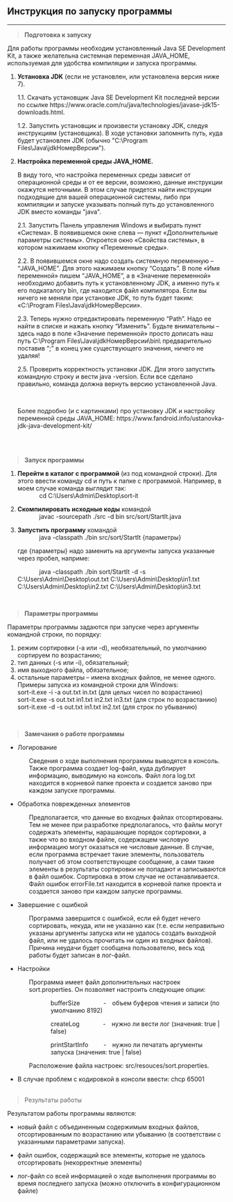 <h2>Инструкция по запуску программы</h2> 

***

>**Подготовка к запуску**<br>

Для работы программы необходим установленный Java SE Development Kit, а также желательна системная переменная JAVA_HOME, используемая для удобства компиляции и запуска программы.


1. **Установка JDK** (если не установлен, или установлена версия ниже 7).<br>
   <p>1.1. Скачать установщик Java SE Development Kit последней версии по ссылке https://www.oracle.com/ru/java/technologies/javase-jdk15-downloads.html. </p>
   <p>1.2. Запустить установщик и произвести установку JDK, следуя инструкциям (установщика). В ходе установки запомнить путь, куда будет установлен JDK (обычно "C:\Program Files\Java\jdkНомерВерсии").</p>


2. **Настройка переменной среды JAVA_HOME.** <br>
   <p>В виду того, что настройка переменных среды зависит от операционной среды и от ее версии, возможно, данные инструкции окажутся неточными. В этом случае придется найти инструкции подходящие для вашей операционной системы, либо при компиляции и запуске указывать полный путь до установленного JDK вместо команды "java".</p>

   <p>2.1. Запустить Панель управления Windows и выбирать пункт «Система». В появившемся окне слева — пункт «Дополнительные параметры системы». Откроется окно «Свойства системы», в котором нажимаем кнопку «Переменные среды». <br>
   <p>2.2. В появившемся окне надо создать системную переменную – “JAVA_HOME”.  Для этого нажимаем кнопку “Создать”. В поле «Имя переменной» пишем “JAVA_HOME”, а в «Значение переменной» необходимо добавить путь к установленному JDK, а именно путь к его подкаталогу bin, где находится файл компилятора. Если вы ничего не меняли при установке JDK, то путь будет таким: «C:\Program Files\Java\jdkНомерВерсии». </p>
   <p>2.3. Теперь нужно отредактировать переменную “Path”. Надо ее найти в списке и нажать кнопку “Изменить”. Будьте внимательны – здесь надо в поле «Значение переменной» просто дописать наш путь C:\Program Files\Java\jdkНомерВерсии\bin\ предварительно поставив “;” в конец уже существующего значения, ничего не удаляя! </p>
   <p>2.5. Проверить корректность установки JDK. Для этого запустить командную строку и вести java -version. Если все сделано правильно, команда должна вернуть версию установленной Java. </p>
   <br>
   <p>Более подробно (и с картинками) про установку JDK и настройку переменной среды JAVA_HOME: https://www.fandroid.info/ustanovka-jdk-java-development-kit/ </p>
   <br> <br>

> **Запуск программы**

1. **Перейти в каталог с программой** (из под командной строки). Для этого ввести команду cd и путь к папке с программой. Например, в моем случае команда выглядит так:<br>
   <span style="margin-left: 50px;"> cd C:\Users\Admin\Desktop\sort-it </span>
2. **Скомпилировать исходные коды** командой <br> 
   <span style="margin-left: 50px;"> javac -sourcepath ./src -d bin src/sort/StartIt.java </span>
3. **Запустить программу** командой<br>
   <span style="margin-left: 50px;"> java -classpath ./bin src/sort/StartIt {параметры} </span>
   
   где {параметры} надо заменить на аргументы запуска указанные через пробел, наприме:

   <span style="margin-left: 50px;"> java -classpath ./bin sort/StartIt -d -s C:\Users\Admin\Desktop\out.txt C:\Users\Admin\Desktop\in1.txt C:\Users\Admin\Desktop\in2.txt C:\Users\Admin\Desktop\in3.txt </span>
<br>   

> **Параметры программы**

Параметры программы задаются при запуске через аргументы командной строки, по порядку:
1. режим сортировки (-a или -d), необязательный, по умолчанию сортируем по возрастанию;
2. тип данных (-s или -i), обязательный;
3. имя выходного файла, обязательное;
4. остальные параметры – имена входных файлов, не менее одного.<br>
   Примеры запуска из командной строки для Windows:<br>
   sort-it.exe -i -a out.txt in.txt (для целых чисел по возрастанию)<br>
   sort-it.exe -s out.txt in1.txt in2.txt in3.txt (для строк по возрастанию)<br>
   sort-it.exe -d -s out.txt in1.txt in2.txt (для строк по убыванию)

<br>   

> **Замечания о работе программы**

* Логирование

<p style="margin-left: 50px;">Сведения о ходе выполнения программы выводятся в консоль. Также программа создает log-файл, 
куда дублирует информацию, выводимую на консоль. Файл лога log.txt находится в корневой папке проекта и 
создается заново при каждом запуске программы.</p>

* Обработка поврежденных элементов

<p style="margin-left: 50px;"> Предполагается, что данные во входных файлах отсортированы. Тем не менее
при разработке предполагалось, что файлы могут содержать элементы, нарашающие порядок сортировки, а также
что во входном файле, содержащем числовую информацию могут оказаться не числовые данные. В случае, если
программа встречает такие элементы, пользователь получает об этом соответствующее сообщение, а сами такие
элементы в результаты сортировки не попадают и записываются в файл ошибок. Сортировка в этом случае не
останавливается. Файл ошибок errorFile.txt находится в корневой папке проекта и создается заново при 
каждом запуске программы.</p>

* Завершение с ошибкой

<p style="margin-left: 50px;"> Программа завершится с ошибкой, если ей будет нечего сортировать, некуда, 
или не указанно как (т.е. если неправильно указаны аргументы запуска или не удалось создать выходной файл,
или не удалось прочитать ни один из входных файлов). Причина неудачи будет сообщена пользователю, весь ход
работы будет записан в лог-файл.</p>

* Настройки

<p style="margin-left: 50px;"> Программа имеет файл дополнительных настроек sort.properties. Он позволяет
настроить следующие опции: <br>

<p style="margin-left: 100px;"> bufferSize   
<span style="margin-left: 50px;"> -  
<span style="margin-left: 10px;"> объем буферов чтения и записи (по умолчанию 8192) </span>
</span></p>

<p style="margin-left: 100px;"> createLog   
<span style="margin-left: 50px;"> -  
<span style="margin-left: 10px;"> нужно ли вести лог (значения: true | false) </span>
</span></p>

<p style="margin-left: 100px;"> printStartInfo   
<span style="margin-left: 31px;"> -  
<span style="margin-left: 10px;"> нужно ли печатать аргументы запуска (значения: true | false) </span>
</span></p>

<span style="margin-left: 50px;">
Расположение файла настроек: src/resouces/sort.properties. </span></p>

* В случае проблем с кодировкой в консоли ввести: chcp 65001
<br> <br>

> Результаты работы

Результатом работы программы являются:<br>

* новый файл с объединенным содержимым
входных файлов, отсортированным по возрастанию или убыванию (в соответствии с указанными параметрами
запуска).
  
* файл ошибок, содержащий все элементы, которые не удалось отсортировать (некорректные элементы)

* лог-файл со всей информацией о ходе выполнения программы во время последнего запуска (можно отключить
  в конфигурационном файле) <br>


<p style="margin-left: 50px;">  </p>